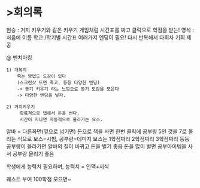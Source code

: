 <h1>>회의록</h1>

현승 : 거지 키우기와 같은 키우기 게임처럼 시간표를 짜고 클릭으로 학점을 받는!
영석 : 처음에 이름 학교 /학기별 시간표 여러가지 엔딩이 필요! 다시 반복해서 다회차 기회 제공 

@ 벤치마킹 


	1) 개복치   
		죽는 방법도 도감이 있다
		(스크린샷 뜨면 죽고, 등등 다양한 엔딩)
 		-> 동기 키우기 라는 느낌으로 동기 도감을 모은다
 		-> 다양한 엔딩을 넣자.

	2) 거지키우기
		 확륙적으로 탭해서 돈을 번다.
		 시간이 지나면 자동적으로 올라가는 요소.


알바 = 다른화면(옆으로 넘기면)
돈으로 책을 사면 한번 클릭에 공부량 5인 것을 7로 올리는 식으로
보스=시험, 공부량=데미지 
보스는 1학점짜리 2학점짜리 3학점짜리 등등
공부량이 올라가면 알바의 질이 바뀌고 돈을 벌기 좋음
돈을 많이 벌면 공부아이템을 사서 공부량 올리기 좋음


학생에게 능력치 필요하며, 능력치 = 인맥+지식

퀘스트 부여
100학점 모으면~